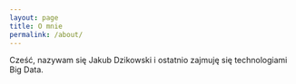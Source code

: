 ```yaml
---
layout: page
title: O mnie
permalink: /about/
---
```


Cześć, nazywam się Jakub Dzikowski i ostatnio zajmuję się technologiami Big Data.


